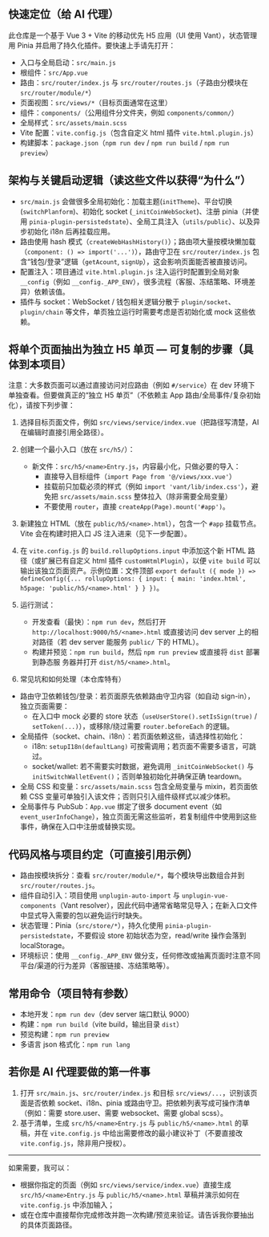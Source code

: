 ## 快速定位（给 AI 代理）

此仓库是一个基于 Vue 3 + Vite 的移动优先 H5 应用（UI 使用 Vant），状态管理用 Pinia 并启用了持久化插件。要快速上手请先打开：

- 入口与全局启动：`src/main.js`
- 根组件：`src/App.vue`
- 路由：`src/router/index.js` 与 `src/router/routes.js`（子路由分模块在 `src/router/module/*`）
- 页面视图：`src/views/*`（目标页面通常在这里）
- 组件：`components/`（公用组件分文件夹，例如 `components/common/`）
- 全局样式：`src/assets/main.scss`
- Vite 配置：`vite.config.js`（包含自定义 html 插件 `vite.html.plugin.js`）
- 构建脚本：`package.json`（`npm run dev` / `npm run build` / `npm run preview`）

## 架构与关键启动逻辑（读这些文件以获得“为什么”）

- `src/main.js` 会做很多全局初始化：加载主题(`initTheme`)、平台切换(`switchPlanform`)、初始化 socket (`_initCoinWebSocket`)、注册 pinia（并使用 `pinia-plugin-persistedstate`）、全局工具注入（`utils/public`）、以及异步初始化 i18n 后再挂载应用。
- 路由使用 hash 模式（`createWebHashHistory()`）；路由项大量按模块懒加载（`component: () => import('...')`），路由守卫在 `src/router/index.js` 包含“钱包/登录”逻辑（`getAcount`, `signUp`），这会影响页面能否被直接访问。
- 配置注入：项目通过 `vite.html.plugin.js` 注入运行时配置到全局对象 `__config`（例如 `__config._APP_ENV`），很多流程（客服、冻结策略、环境差异）依赖该值。
- 插件与 socket：WebSocket / 钱包相关逻辑分散于 `plugin/socket`、`plugin/chain` 等文件，单页独立运行时需要考虑是否初始化或 mock 这些依赖。

## 将单个页面抽出为独立 H5 单页 — 可复制的步骤（具体到本项目）

注意：大多数页面可以通过直接访问对应路由（例如 `#/service`）在 dev 环境下单独查看。但要做真正的“独立 H5 单页”（不依赖主 App 路由/全局事件/复杂初始化），请按下列步骤：

1. 选择目标页面文件，例如 `src/views/service/index.vue`（把路径写清楚，AI 在编辑时直接引用全路径）。
2. 创建一个最小入口（放在 `src/h5/`）：

   - 新文件：`src/h5/<name>Entry.js`，内容最小化，只做必要的导入：
     - 直接导入目标组件（`import Page from '@/views/xxx.vue'`）
     - 挂载前只加载必须的样式（例如 `import 'vant/lib/index.css'`），避免把 `src/assets/main.scss` 整体拉入（除非需要全局变量）
     - 不要使用 `router`，直接 `createApp(Page).mount('#app')`。

3. 新建独立 HTML（放在 `public/h5/<name>.html`），包含一个 `#app` 挂载节点。Vite 会在构建时把入口 JS 注入进来（见下一步配置）。

4. 在 `vite.config.js` 的 `build.rollupOptions.input` 中添加这个新 HTML 路径（或扩展已有自定义 html 插件 `customHtmlPlugin`），以便 `vite build` 可以输出该独立页面资产。示例位置：文件顶部 `export default ({ mode }) => defineConfig({... rollupOptions: { input: { main: 'index.html', h5page: 'public/h5/<name>.html' } } })`。

5. 运行测试：

   - 开发查看（最快）：`npm run dev`，然后打开 `http://localhost:9000/h5/<name>.html` 或直接访问 dev server 上的相对路径（若 dev server 能服务 `public/` 下的 HTML）。
   - 构建并预览：`npm run build`，然后 `npm run preview` 或直接将 `dist` 部署到静态服 务器并打开 `dist/h5/<name>.html`。

6. 常见坑和如何处理（本仓库特有）

- 路由守卫依赖钱包/登录：若页面原先依赖路由守卫内容（如自动 sign-in），独立页面需要：
  - 在入口中 mock 必要的 store 状态（`useUserStore().setIsSign(true)` / `setToken(...)`），或移除/绕过需要 `router.beforeEach` 的逻辑。
- 全局插件（socket、chain、i18n）：若页面依赖这些，请选择性初始化：
  - i18n: `setupI18n(defaultLang)` 可按需调用；若页面不需要多语言，可跳过。
  - socket/wallet: 若不需要实时数据，避免调用 `_initCoinWebSocket()` 与 `initSwitchWalletEvent()`；否则单独初始化并确保正确 teardown。
- 全局 CSS 和变量：`src/assets/main.scss` 包含全局变量与 mixin，若页面依赖 CSS 变量可单独引入该文件；否则只引入组件级样式以减少体积。
- 全局事件与 PubSub：`App.vue` 绑定了很多 document event（如 `event_userInfoChange`），独立页面无需这些监听，若复制组件中使用到这些事件，确保在入口中注册或替换实现。

## 代码风格与项目约定（可直接引用示例）

- 路由按模块拆分：查看 `src/router/module/*`，每个模块导出数组合并到 `src/router/routes.js`。
- 组件自动引入：项目使用 `unplugin-auto-import` 与 `unplugin-vue-components`（Vant resolver），因此代码中通常省略常见导入；在新入口文件中显式导入需要的包以避免运行时缺失。
- 状态管理：Pinia（`src/store/*`），持久化使用 `pinia-plugin-persistedstate`，不要假设 store 初始状态为空，read/write 操作会落到 localStorage。
- 环境标识：使用 `__config._APP_ENV` 做分支，任何修改或抽离页面时注意不同平台/渠道的行为差异（客服链接、冻结策略等）。

## 常用命令（项目特有参数）

- 本地开发：`npm run dev`（dev server 端口默认 9000）
- 构建：`npm run build`（vite build，输出目录 `dist`）
- 预览构建：`npm run preview`
- 多语言 json 格式化：`npm run lang`

## 若你是 AI 代理要做的第一件事

1. 打开 `src/main.js`、`src/router/index.js` 和目标 `src/views/...`，识别该页面是否依赖 socket、i18n、pinia 或路由守卫。把依赖列表写成可操作清单（例如：需要 store.user、需要 websocket、需要 global scss）。
2. 基于清单，生成 `src/h5/<name>Entry.js` 与 `public/h5/<name>.html` 的草稿，并在 `vite.config.js` 中给出需要修改的最小建议补丁（不要直接改 `vite.config.js`，除非用户授权）。

---

如果需要，我可以：
- 根据你指定的页面（例如 `src/views/service/index.vue`）直接生成 `src/h5/<name>Entry.js` 与 `public/h5/<name>.html` 草稿并演示如何在 `vite.config.js` 中添加输入；
- 或在仓库中直接帮你完成修改并跑一次构建/预览来验证。请告诉我你要抽出的具体页面路径。
